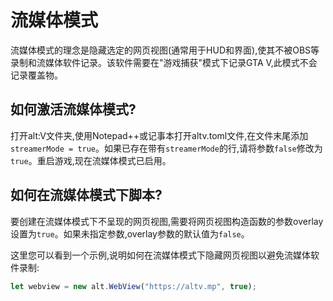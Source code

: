 # 流媒体模式

流媒体模式的理念是隐藏选定的网页视图(通常用于HUD和界面),使其不被OBS等录制和流媒体软件记录。该软件需要在"游戏捕获"模式下记录GTA V,此模式不会记录覆盖物。

## 如何激活流媒体模式?

打开alt:V文件夹,使用Notepad++或记事本打开altv.toml文件,在文件末尾添加`streamerMode = true`。如果已存在带有`streamerMode`的行,请将参数`false`修改为`true`。重启游戏,现在流媒体模式已启用。

## 如何在流媒体模式下脚本?

要创建在流媒体模式下不呈现的网页视图,需要将网页视图构造函数的参数overlay设置为`true`。如果未指定参数,overlay参数的默认值为`false`。

这里您可以看到一个示例,说明如何在流媒体模式下隐藏网页视图以避免流媒体软件录制:

```js
let webview = new alt.WebView("https://altv.mp", true); 
```

